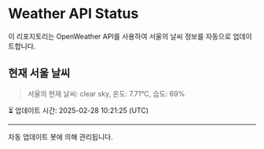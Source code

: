 
# Weather API Status

이 리포지토리는 OpenWeather API를 사용하여 서울의 날씨 정보를 자동으로 업데이트합니다.

## 현재 서울 날씨
> 서울의 현재 날씨: clear sky, 온도: 7.71°C, 습도: 69%

⏳ 업데이트 시간: 2025-02-28 10:21:25 (UTC)

---
자동 업데이트 봇에 의해 관리됩니다.
